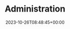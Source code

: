 ---
title: "Administration"
lead: ""
description: "Documentation relating to the broader Chainguard platform"
type: "article"
date: 2023-10-26T08:48:45+00:00
lastmod: 2023-10-26T08:48:45+00:00
draft: false
images: []
weight: 40
---